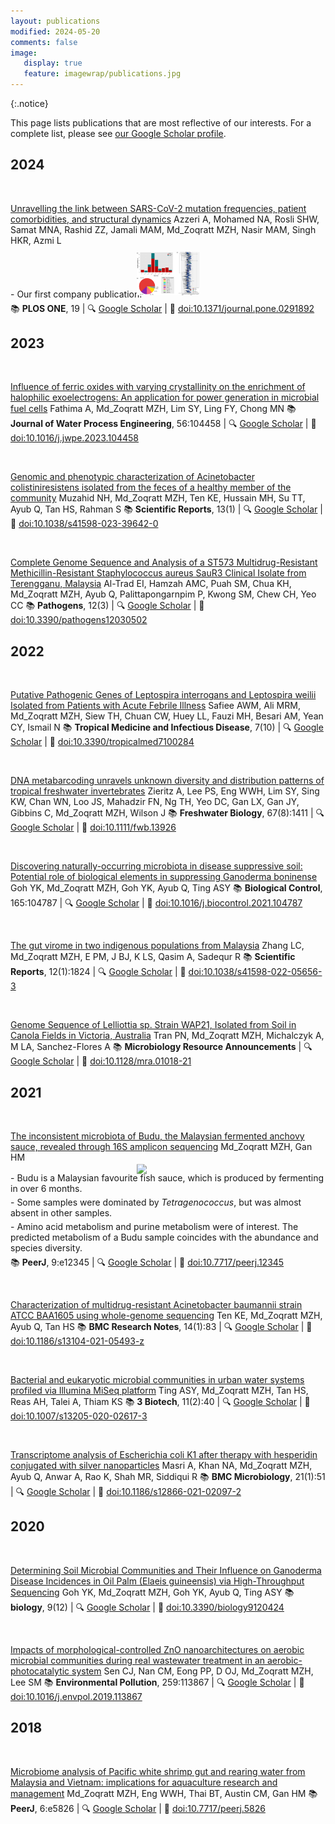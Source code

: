 ```yaml
---
layout: publications
modified: 2024-05-20
comments: false
image:
   display: true
   feature: imagewrap/publications.jpg
---
```


<script type='text/javascript' src='https://d1bxh8uas1mnw7.cloudfront.net/assets/embed.js'></script>

<script async src="https://badge.dimensions.ai/badge.js" charset="utf-8"></script>

{:.notice}

This page lists publications that are most reflective of our interests. For a complete list, please see <a href='/people' target='_blank'>our Google Scholar profile</a>.

## 2024

<a id="10.1371/journal.pone.0291892">&nbsp;</a>
<div class="pub">
<div class='altmetric-embed' data-badge-type='donut' data-doi="10.1371/journal.pone.0291892"></div>
<div class="__dimensions_badge_embed__" data-doi="10.1371/journal.pone.0291892" data-hide-zero-citations="true" data-legend="hover-bottom" data-style="small_circle"></div>
    <span class="pub-title"><a href="https://doi.org/10.1371/journal.pone.0291892" target="_new">Unravelling the link between SARS-CoV-2 mutation frequencies, patient comorbidities, and structural dynamics</a></span>
    <span class="pub-authors">Azzeri A, Mohamed NA, Rosli SHW, Samat MNA, Rashid ZZ, Jamali MAM, <span class="pub-member-author" title='An official member of the lab at the time of publication'>Md_Zoqratt MZH</span>, Nasir MAM, Singh HKR, Azmi L</span>
    <div class="pub-info">
    <div class="pub-featured-image">
    <a href="/images/pubs/plosone_covid19.png"><img src="/images/pubs/plosone_covid19.png" style="max-width: 100px; max-height: 80px; width: auto; border: none; height: auto; margin: 0 auto; display: block; transform: translateY(15%);"/></a>
    </div>
    <div class="pub-highlights">
    <span style="display: inline-block; padding-bottom: 5px;">- Our first company publication!</span>
    </div>
    </div>
    <span class="pub-journal"> 📚 <b>PLOS ONE</b>, 19 | 🔍 <a href="http://scholar.google.com/scholar?hl=en&q=Unravelling+the+link+between+SARS-CoV-2+mutation+frequencies,+patient+comorbidities,+and+structural+dynamics" target="_blank">Google Scholar</a> | 🔗 <a href="https://doi.org/10.1371/journal.pone.0291892" target="_blank">doi:10.1371/journal.pone.0291892</a></span>
</div>


## 2023

<a id="10.1016/j.jwpe.2023.104458">&nbsp;</a>
<div class="pub">
<div class='altmetric-embed' data-badge-type='donut' data-doi="10.1016/j.jwpe.2023.104458"></div>
<div class="__dimensions_badge_embed__" data-doi="10.1016/j.jwpe.2023.104458" data-hide-zero-citations="true" data-legend="hover-bottom" data-style="small_circle"></div>
    <span class="pub-title"><a href="https://doi.org/10.1016/j.jwpe.2023.104458" target="_new">Influence of ferric oxides with varying crystallinity on the enrichment of halophilic exoelectrogens: An application for power generation in microbial fuel cells</a></span>
    <span class="pub-authors">Fathima A, <span class="pub-member-author" title='An official member of the lab at the time of publication'>Md_Zoqratt MZH</span>, Lim SY, Ling FY, Chong MN</span>
    <span class="pub-journal"> 📚 <b>Journal of Water Process Engineering</b>, 56:104458 | 🔍 <a href="http://scholar.google.com/scholar?hl=en&q=Influence+of+ferric+oxides+with+varying+crystallinity+on+the+enrichment+of+halophilic+exoelectrogens:+An+application+for+power+generation+in+microbial+fuel+cells" target="_blank">Google Scholar</a> | 🔗 <a href="https://doi.org/10.1016/j.jwpe.2023.104458" target="_blank">doi:10.1016/j.jwpe.2023.104458</a></span>
</div>

<a id="10.1038/s41598-023-39642-0">&nbsp;</a>
<div class="pub">
<div class='altmetric-embed' data-badge-type='donut' data-doi="10.1038/s41598-023-39642-0"></div>
<div class="__dimensions_badge_embed__" data-doi="10.1038/s41598-023-39642-0" data-hide-zero-citations="true" data-legend="hover-bottom" data-style="small_circle"></div>
    <span class="pub-title"><a href="https://doi.org/10.1038/s41598-023-39642-0" target="_new">Genomic and phenotypic characterization of Acinetobacter colistiniresistens isolated from the feces of a healthy member of the community</a></span>
    <span class="pub-authors">Muzahid NH, <span class="pub-member-author" title='An official member of the lab at the time of publication'>Md_Zoqratt MZH</span>, Ten KE, Hussain MH, Su TT, Ayub Q, Tan HS, Rahman S</span>
    <span class="pub-journal"> 📚 <b>Scientific Reports</b>, 13(1) | 🔍 <a href="http://scholar.google.com/scholar?hl=en&q=Genomic+and+phenotypic+characterization+of+Acinetobacter+colistiniresistens+isolated+from+the+feces+of+a+healthy+member+of+the+community" target="_blank">Google Scholar</a> | 🔗 <a href="https://doi.org/10.1038/s41598-023-39642-0" target="_blank">doi:10.1038/s41598-023-39642-0</a></span>
</div>

<a id="10.3390/pathogens12030502">&nbsp;</a>
<div class="pub">
<div class='altmetric-embed' data-badge-type='donut' data-doi="10.3390/pathogens12030502"></div>
<div class="__dimensions_badge_embed__" data-doi="10.3390/pathogens12030502" data-hide-zero-citations="true" data-legend="hover-bottom" data-style="small_circle"></div>
    <span class="pub-title"><a href="https://doi.org/10.3390/pathogens12030502" target="_new">Complete Genome Sequence and Analysis of a ST573 Multidrug-Resistant Methicillin-Resistant Staphylococcus aureus SauR3 Clinical Isolate from Terengganu, Malaysia</a></span>
    <span class="pub-authors">Al-Trad EI, Hamzah AMC, Puah SM, Chua KH, <span class="pub-member-author" title='An official member of the lab at the time of publication'>Md_Zoqratt MZH</span>, Ayub Q, Palittapongarnpim P, Kwong SM, Chew CH, Yeo CC</span>
    <span class="pub-journal"> 📚 <b>Pathogens</b>, 12(3) | 🔍 <a href="http://scholar.google.com/scholar?hl=en&q=Complete+Genome+Sequence+and+Analysis+of+a+ST573+Multidrug-Resistant+Methicillin-Resistant+Staphylococcus+aureus+SauR3+Clinical+Isolate+from+Terengganu,+Malaysia" target="_blank">Google Scholar</a> | 🔗 <a href="https://doi.org/10.3390/pathogens12030502" target="_blank">doi:10.3390/pathogens12030502</a></span>
</div>


## 2022

<a id="10.3390/tropicalmed7100284">&nbsp;</a>
<div class="pub">
<div class='altmetric-embed' data-badge-type='donut' data-doi="10.3390/tropicalmed7100284"></div>
<div class="__dimensions_badge_embed__" data-doi="10.3390/tropicalmed7100284" data-hide-zero-citations="true" data-legend="hover-bottom" data-style="small_circle"></div>
    <span class="pub-title"><a href="https://doi.org/10.3390/tropicalmed7100284" target="_new">Putative Pathogenic Genes of Leptospira interrogans and Leptospira weilii Isolated from Patients with Acute Febrile Illness</a></span>
    <span class="pub-authors">Safiee AWM, Ali MRM, <span class="pub-member-author" title='An official member of the lab at the time of publication'>Md_Zoqratt MZH</span>, Siew TH, Chuan CW, Huey LL, Fauzi MH, Besari AM, Yean CY, Ismail N</span>
    <span class="pub-journal"> 📚 <b>Tropical Medicine and Infectious Disease</b>, 7(10) | 🔍 <a href="http://scholar.google.com/scholar?hl=en&q=Putative+Pathogenic+Genes+of+Leptospira+interrogans+and+Leptospira+weilii+Isolated+from+Patients+with+Acute+Febrile+Illness" target="_blank">Google Scholar</a> | 🔗 <a href="https://doi.org/10.3390/tropicalmed7100284" target="_blank">doi:10.3390/tropicalmed7100284</a></span>
</div>

<a id="10.1111/fwb.13926">&nbsp;</a>
<div class="pub">
<div class='altmetric-embed' data-badge-type='donut' data-doi="10.1111/fwb.13926"></div>
<div class="__dimensions_badge_embed__" data-doi="10.1111/fwb.13926" data-hide-zero-citations="true" data-legend="hover-bottom" data-style="small_circle"></div>
    <span class="pub-title"><a href="https://doi.org/10.1111/fwb.13926" target="_new">DNA metabarcoding unravels unknown diversity and distribution patterns of tropical freshwater invertebrates</a></span>
    <span class="pub-authors">Zieritz A, Lee PS, Eng WWH, Lim SY, Sing KW, Chan WN, Loo JS, Mahadzir FN, Ng TH, Yeo DC, Gan LX, Gan JY, Gibbins C, <span class="pub-member-author" title='An official member of the lab at the time of publication'>Md_Zoqratt MZH</span>, Wilson J</span>
    <span class="pub-journal"> 📚 <b>Freshwater Biology</b>, 67(8):1411 | 🔍 <a href="http://scholar.google.com/scholar?hl=en&q=DNA+metabarcoding+unravels+unknown+diversity+and+distribution+patterns+of+tropical+freshwater+invertebrates" target="_blank">Google Scholar</a> | 🔗 <a href="https://doi.org/10.1111/fwb.13926" target="_blank">doi:10.1111/fwb.13926</a></span>
</div>

<a id="10.1016/j.biocontrol.2021.104787">&nbsp;</a>
<div class="pub">
<div class='altmetric-embed' data-badge-type='donut' data-doi="10.1016/j.biocontrol.2021.104787"></div>
<div class="__dimensions_badge_embed__" data-doi="10.1016/j.biocontrol.2021.104787" data-hide-zero-citations="true" data-legend="hover-bottom" data-style="small_circle"></div>
    <span class="pub-title"><a href="https://doi.org/10.1016/j.biocontrol.2021.104787" target="_new">Discovering naturally-occurring microbiota in disease suppressive soil: Potential role of biological elements in suppressing Ganoderma boninense</a></span>
    <span class="pub-authors">Goh YK, <span class="pub-member-author" title='An official member of the lab at the time of publication'>Md_Zoqratt MZH</span>, Goh YK, Ayub Q, Ting ASY</span>
    <span class="pub-journal"> 📚 <b>Biological Control</b>, 165:104787 | 🔍 <a href="http://scholar.google.com/scholar?hl=en&q=Discovering+naturally-occurring+microbiota+in+disease+suppressive+soil:+Potential+role+of+biological+elements+in+suppressing+Ganoderma+boninense" target="_blank">Google Scholar</a> | 🔗 <a href="https://doi.org/10.1016/j.biocontrol.2021.104787" target="_blank">doi:10.1016/j.biocontrol.2021.104787</a></span>
</div>

<a id="10.1038/s41598-022-05656-3">&nbsp;</a>
<div class="pub">
<div class='altmetric-embed' data-badge-type='donut' data-doi="10.1038/s41598-022-05656-3"></div>
<div class="__dimensions_badge_embed__" data-doi="10.1038/s41598-022-05656-3" data-hide-zero-citations="true" data-legend="hover-bottom" data-style="small_circle"></div>
    <span class="pub-title"><a href="https://doi.org/10.1038/s41598-022-05656-3" target="_new">The gut virome in two indigenous populations from Malaysia</a></span>
    <span class="pub-authors">Zhang LC, <span class="pub-member-author" title='An official member of the lab at the time of publication'>Md_Zoqratt MZH</span>, E PM, J BJ, K LS, Qasim A, Sadequr R</span>
    <span class="pub-journal"> 📚 <b>Scientific Reports</b>, 12(1):1824 | 🔍 <a href="http://scholar.google.com/scholar?hl=en&q=The+gut+virome+in+two+indigenous+populations+from+Malaysia" target="_blank">Google Scholar</a> | 🔗 <a href="https://doi.org/10.1038/s41598-022-05656-3" target="_blank">doi:10.1038/s41598-022-05656-3</a></span>
</div>

<a id="10.1128/mra.01018-21">&nbsp;</a>
<div class="pub">
<div class='altmetric-embed' data-badge-type='donut' data-doi="10.1128/mra.01018-21"></div>
<div class="__dimensions_badge_embed__" data-doi="10.1128/mra.01018-21" data-hide-zero-citations="true" data-legend="hover-bottom" data-style="small_circle"></div>
    <span class="pub-title"><a href="https://doi.org/10.1128/mra.01018-21" target="_new">Genome Sequence of Lelliottia sp. Strain WAP21, Isolated from Soil in Canola Fields in Victoria, Australia</a></span>
    <span class="pub-authors">Tran PN, <span class="pub-member-author" title='An official member of the lab at the time of publication'>Md_Zoqratt MZH</span>, Michalczyk A, M LA, Sanchez-Flores A</span>
    <span class="pub-journal"> 📚 <b>Microbiology Resource Announcements</b> | 🔍 <a href="http://scholar.google.com/scholar?hl=en&q=Genome+Sequence+of+Lelliottia+sp.+Strain+WAP21,+Isolated+from+Soil+in+Canola+Fields+in+Victoria,+Australia" target="_blank">Google Scholar</a> | 🔗 <a href="https://doi.org/10.1128/mra.01018-21" target="_blank">doi:10.1128/mra.01018-21</a></span>
</div>


## 2021

<a id="10.7717/peerj.12345">&nbsp;</a>
<div class="pub">
<div class='altmetric-embed' data-badge-type='donut' data-doi="10.7717/peerj.12345"></div>
<div class="__dimensions_badge_embed__" data-doi="10.7717/peerj.12345" data-hide-zero-citations="true" data-legend="hover-bottom" data-style="small_circle"></div>
    <span class="pub-title"><a href="https://doi.org/10.7717/peerj.12345" target="_new">The inconsistent microbiota of Budu, the Malaysian fermented anchovy sauce, revealed through 16S amplicon sequencing</a></span>
    <span class="pub-authors"><span class="pub-member-author" title='An official member of the lab at the time of publication'>Md_Zoqratt MZH</span>, Gan HM</span>
    <div class="pub-info">
    <div class="pub-featured-image">
    <a href="/images/pubs/budu.jpg"><img src="/images/pubs/budu.jpg" style="max-width: 100px; max-height: 80px; width: auto; border: none; height: auto; margin: 0 auto; display: block; transform: translateY(15%);"/></a>
    </div>
    <div class="pub-highlights">
    <span style="display: inline-block; padding-bottom: 5px;">- Budu is a Malaysian favourite fish sauce, which is produced by fermenting in over 6 months.</span><br><span style="display: inline-block; padding-bottom: 5px;">- Some samples were dominated by <i>Tetragenococcus</i>, but was almost absent in other samples.</span><br><span style="display: inline-block; padding-bottom: 5px;">- Amino acid metabolism and purine metabolism were of interest. The predicted metabolism of a Budu sample coincides with the abundance and species diversity.</span>
    </div>
    </div>
    <span class="pub-journal"> 📚 <b>PeerJ</b>, 9:e12345 | 🔍 <a href="http://scholar.google.com/scholar?hl=en&q=The+inconsistent+microbiota+of+Budu,+the+Malaysian+fermented+anchovy+sauce,+revealed+through+16S+amplicon+sequencing" target="_blank">Google Scholar</a> | 🔗 <a href="https://doi.org/10.7717/peerj.12345" target="_blank">doi:10.7717/peerj.12345</a></span>
</div>

<a id="10.1186/s13104-021-05493-z">&nbsp;</a>
<div class="pub">
<div class='altmetric-embed' data-badge-type='donut' data-doi="10.1186/s13104-021-05493-z"></div>
<div class="__dimensions_badge_embed__" data-doi="10.1186/s13104-021-05493-z" data-hide-zero-citations="true" data-legend="hover-bottom" data-style="small_circle"></div>
    <span class="pub-title"><a href="https://doi.org/10.1186/s13104-021-05493-z" target="_new">Characterization of multidrug-resistant Acinetobacter baumannii strain ATCC BAA1605 using whole-genome sequencing</a></span>
    <span class="pub-authors">Ten KE, <span class="pub-member-author" title='An official member of the lab at the time of publication'>Md_Zoqratt MZH</span>, Ayub Q, Tan HS</span>
    <span class="pub-journal"> 📚 <b>BMC Research Notes</b>, 14(1):83 | 🔍 <a href="http://scholar.google.com/scholar?hl=en&q=Characterization+of+multidrug-resistant+Acinetobacter+baumannii+strain+ATCC+BAA1605+using+whole-genome+sequencing" target="_blank">Google Scholar</a> | 🔗 <a href="https://doi.org/10.1186/s13104-021-05493-z" target="_blank">doi:10.1186/s13104-021-05493-z</a></span>
</div>

<a id="10.1007/s13205-020-02617-3">&nbsp;</a>
<div class="pub">
<div class='altmetric-embed' data-badge-type='donut' data-doi="10.1007/s13205-020-02617-3"></div>
<div class="__dimensions_badge_embed__" data-doi="10.1007/s13205-020-02617-3" data-hide-zero-citations="true" data-legend="hover-bottom" data-style="small_circle"></div>
    <span class="pub-title"><a href="https://doi.org/10.1007/s13205-020-02617-3" target="_new">Bacterial and eukaryotic microbial communities in urban water systems profiled via Illumina MiSeq platform</a></span>
    <span class="pub-authors">Ting ASY, <span class="pub-member-author" title='An official member of the lab at the time of publication'>Md_Zoqratt MZH</span>, Tan HS, Reas AH, Talei A, Thiam KS</span>
    <span class="pub-journal"> 📚 <b>3 Biotech</b>, 11(2):40 | 🔍 <a href="http://scholar.google.com/scholar?hl=en&q=Bacterial+and+eukaryotic+microbial+communities+in+urban+water+systems+profiled+via+Illumina+MiSeq+platform" target="_blank">Google Scholar</a> | 🔗 <a href="https://doi.org/10.1007/s13205-020-02617-3" target="_blank">doi:10.1007/s13205-020-02617-3</a></span>
</div>

<a id="10.1186/s12866-021-02097-2">&nbsp;</a>
<div class="pub">
<div class='altmetric-embed' data-badge-type='donut' data-doi="10.1186/s12866-021-02097-2"></div>
<div class="__dimensions_badge_embed__" data-doi="10.1186/s12866-021-02097-2" data-hide-zero-citations="true" data-legend="hover-bottom" data-style="small_circle"></div>
    <span class="pub-title"><a href="https://doi.org/10.1186/s12866-021-02097-2" target="_new">Transcriptome analysis of Escherichia coli K1 after therapy with hesperidin conjugated with silver nanoparticles</a></span>
    <span class="pub-authors">Masri A, Khan NA, <span class="pub-member-author" title='An official member of the lab at the time of publication'>Md_Zoqratt MZH</span>, Ayub Q, Anwar A, Rao K, Shah MR, Siddiqui R</span>
    <span class="pub-journal"> 📚 <b>BMC Microbiology</b>, 21(1):51 | 🔍 <a href="http://scholar.google.com/scholar?hl=en&q=Transcriptome+analysis+of+Escherichia+coli+K1+after+therapy+with+hesperidin+conjugated+with+silver+nanoparticles" target="_blank">Google Scholar</a> | 🔗 <a href="https://doi.org/10.1186/s12866-021-02097-2" target="_blank">doi:10.1186/s12866-021-02097-2</a></span>
</div>


## 2020

<a id="10.3390/biology9120424">&nbsp;</a>
<div class="pub">
<div class='altmetric-embed' data-badge-type='donut' data-doi="10.3390/biology9120424"></div>
<div class="__dimensions_badge_embed__" data-doi="10.3390/biology9120424" data-hide-zero-citations="true" data-legend="hover-bottom" data-style="small_circle"></div>
    <span class="pub-title"><a href="https://doi.org/10.3390/biology9120424" target="_new">Determining Soil Microbial Communities and Their Influence on Ganoderma Disease Incidences in Oil Palm (Elaeis guineensis) via High-Throughput Sequencing</a></span>
    <span class="pub-authors">Goh YK, <span class="pub-member-author" title='An official member of the lab at the time of publication'>Md_Zoqratt MZH</span>, Goh YK, Ayub Q, Ting ASY</span>
    <span class="pub-journal"> 📚 <b>biology</b>, 9(12) | 🔍 <a href="http://scholar.google.com/scholar?hl=en&q=Determining+Soil+Microbial+Communities+and+Their+Influence+on+Ganoderma+Disease+Incidences+in+Oil+Palm+(Elaeis+guineensis)+via+High-Throughput+Sequencing" target="_blank">Google Scholar</a> | 🔗 <a href="https://doi.org/10.3390/biology9120424" target="_blank">doi:10.3390/biology9120424</a></span>
</div>

<a id="10.1016/j.envpol.2019.113867">&nbsp;</a>
<div class="pub">
<div class='altmetric-embed' data-badge-type='donut' data-doi="10.1016/j.envpol.2019.113867"></div>
<div class="__dimensions_badge_embed__" data-doi="10.1016/j.envpol.2019.113867" data-hide-zero-citations="true" data-legend="hover-bottom" data-style="small_circle"></div>
    <span class="pub-title"><a href="https://doi.org/10.1016/j.envpol.2019.113867" target="_new">Impacts of morphological-controlled ZnO nanoarchitectures on aerobic microbial communities during real wastewater treatment in an aerobic-photocatalytic system</a></span>
    <span class="pub-authors">Sen CJ, Nan CM, Eong PP, D OJ, <span class="pub-member-author" title='An official member of the lab at the time of publication'>Md_Zoqratt MZH</span>, Lee SM</span>
    <span class="pub-journal"> 📚 <b>Environmental Pollution</b>, 259:113867 | 🔍 <a href="http://scholar.google.com/scholar?hl=en&q=Impacts+of+morphological-controlled+ZnO+nanoarchitectures+on+aerobic+microbial+communities+during+real+wastewater+treatment+in+an+aerobic-photocatalytic+system" target="_blank">Google Scholar</a> | 🔗 <a href="https://doi.org/10.1016/j.envpol.2019.113867" target="_blank">doi:10.1016/j.envpol.2019.113867</a></span>
</div>


## 2018

<a id="10.7717/peerj.5826">&nbsp;</a>
<div class="pub">
<div class='altmetric-embed' data-badge-type='donut' data-doi="10.7717/peerj.5826"></div>
<div class="__dimensions_badge_embed__" data-doi="10.7717/peerj.5826" data-hide-zero-citations="true" data-legend="hover-bottom" data-style="small_circle"></div>
    <span class="pub-title"><a href="https://doi.org/10.7717/peerj.5826" target="_new">Microbiome analysis of Pacific white shrimp gut and rearing water from Malaysia and Vietnam: implications for aquaculture research and management</a></span>
    <span class="pub-authors"><span class="pub-member-author" title='An official member of the lab at the time of publication'>Md_Zoqratt MZH</span>, Eng WWH, Thai BT, Austin CM, Gan HM</span>
    <span class="pub-journal"> 📚 <b>PeerJ</b>, 6:e5826 | 🔍 <a href="http://scholar.google.com/scholar?hl=en&q=Microbiome+analysis+of+Pacific+white+shrimp+gut+and+rearing+water+from+Malaysia+and+Vietnam:+implications+for+aquaculture+research+and+management" target="_blank">Google Scholar</a> | 🔗 <a href="https://doi.org/10.7717/peerj.5826" target="_blank">doi:10.7717/peerj.5826</a></span>
</div>


